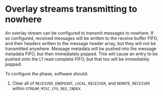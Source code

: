 # Overlay streams transmitting to nowhere

An overlay stream can be configured to transmit messages to nowhere. If so configured, received messages will be written to the receive buffer FIFO, and their headers written to the message header array, but they will not be transmitted anywhere. Message metadata _will_ be pushed into the message metadata FIFO, but then immediately popped. This will cause an entry to be pushed onto the L1 read complete FIFO, but that too will be immediately popped.

To configure the phase, software should:
1. Clear all of `RECEIVER_ENDPOINT`, `LOCAL_RECEIVER`, and `REMOTE_RECEIVER` within `STREAM_MISC_CFG_REG_INDEX`.
